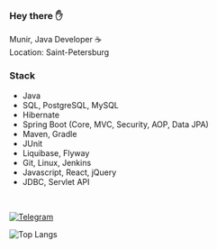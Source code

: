 <h3> Hey there ✋</h3>

Munir, Java Developer ☕️<br>
Location: Saint-Petersburg
  
### Stack

- Java
- SQL, PostgreSQL, MySQL
- Hibernate
- Spring Boot (Core, MVC, Security, AOP, Data JPA)
- Maven, Gradle
- JUnit
- Liquibase, Flyway
- Git, Linux, Jenkins
- Javascript, React, jQuery
- JDBC, Servlet API
<br>

[![Telegram](https://img.shields.io/badge/Telegram-blue.svg?style=flat-square&logo=telegram)](https://t.me/mzikrullaev)

![Top Langs](https://github-readme-stats.vercel.app/api/top-langs/?username=Munir-prog&layout=compact)

